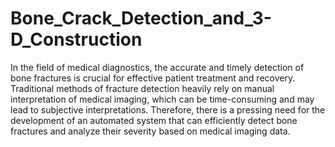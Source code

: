 # Bone_Crack_Detection_and_3-D_Construction
In the field of medical diagnostics, the accurate and timely detection of bone fractures is crucial for effective patient treatment and recovery. Traditional methods of fracture detection heavily rely on manual interpretation of medical imaging, which can be time-consuming and may lead to subjective interpretations. Therefore, there is a pressing need for the development of an automated system that can efficiently detect bone fractures and analyze their severity based on medical imaging data.
